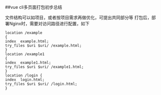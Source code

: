 ##vue cli多页面打包初步总结

文件结构可以如项目，或者按项目需求再做优化，可提出共同部分等
打包后，部署Nginx时，需要对访问路径进行配置，如下

```
location /example
{
index  example.html;
try_files $uri $uri/ /example.html;
}
location /example1
{
index  example1.html;
try_files $uri $uri/ /example1.html;
}
location /login {
index  login.html;
try_files $uri $uri/ /login.html;
}
```



